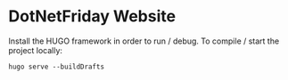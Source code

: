 # DotNetFriday Website

Install the HUGO framework in order to run / debug. To compile / start the project locally:

    hugo serve --buildDrafts

